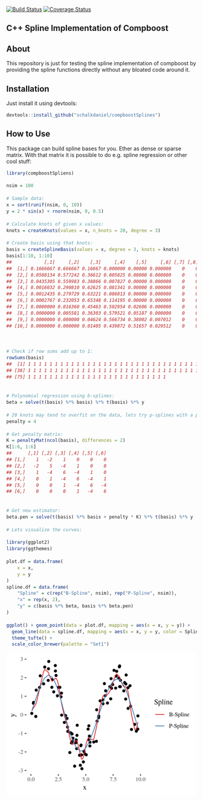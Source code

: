 [![Build Status](https://travis-ci.org/schalkdaniel/compboostSplines.svg?branch=master)](https://travis-ci.org/schalkdaniel/compboostSplines)
[![Coverage Status](https://coveralls.io/repos/github/schalkdaniel/compboostSplines/badge.svg)](https://coveralls.io/github/schalkdaniel/compboostSplines)


## C++ Spline Implementation of Compboost

## About

This repository is just for testing the spline implementation of compboost by providing the spline functions directly without any bloated code around it.

## Installation

Just install it using devtools:
```r
devtools::install_github("schalkdaniel/compboostSplines")
```

## How to Use

This package can build spline bases for you. Ether as dense or sparse matrix. With that matrix it is possible to do e.g. spline regression or other cool stuff:
```r
library(compboostSpliens)

nsim = 100

# Sample data:
x = sort(runif(nsim, 0, 10))
y = 2 * sin(x) + rnorm(nsim, 0, 0.5)

# Calculate knots of given x values:
knots = createKnots(values = x, n_knots = 20, degree = 3)

# Create basis using that knots:
basis = createSplineBasis(values = x, degree = 3, knots = knots)
basis[1:10, 1:10]
##            [,1]     [,2]    [,3]     [,4]    [,5]     [,6] [,7] [,8] [,9] [,10]
##  [1,] 0.1666667 0.666667 0.16667 0.000000 0.00000 0.000000    0    0    0     0
##  [2,] 0.0508134 0.577242 0.36612 0.005825 0.00000 0.000000    0    0    0     0
##  [3,] 0.0435305 0.559983 0.38866 0.007827 0.00000 0.000000    0    0    0     0
##  [4,] 0.0016032 0.290810 0.62625 0.081341 0.00000 0.000000    0    0    0     0
##  [5,] 0.0012435 0.279729 0.63221 0.086813 0.00000 0.000000    0    0    0     0
##  [6,] 0.0002767 0.232053 0.65348 0.114195 0.00000 0.000000    0    0    0     0
##  [7,] 0.0000000 0.016360 0.45463 0.502954 0.02606 0.000000    0    0    0     0
##  [8,] 0.0000000 0.005581 0.36303 0.579521 0.05187 0.000000    0    0    0     0
##  [9,] 0.0000000 0.000000 0.04624 0.566734 0.38002 0.007012    0    0    0     0
## [10,] 0.0000000 0.000000 0.01405 0.439872 0.51657 0.029512    0    0    0     0



# Check if row sums add up to 1:
rowSums(basis)
##  [1] 1 1 1 1 1 1 1 1 1 1 1 1 1 1 1 1 1 1 1 1 1 1 1 1 1 1 1 1 1 1 1 1 1 1 1 1 1
## [38] 1 1 1 1 1 1 1 1 1 1 1 1 1 1 1 1 1 1 1 1 1 1 1 1 1 1 1 1 1 1 1 1 1 1 1 1 1
## [75] 1 1 1 1 1 1 1 1 1 1 1 1 1 1 1 1 1 1 1 1 1 1 1 1 1 1


# Polynomial regression using b-splines:
beta = solve(t(basis) %*% basis) %*% t(basis) %*% y

# 20 knots may tend to overfit on the data, lets try p-splines with a penalty term of 4!
penalty = 4

# Get penalty matrix:
K = penaltyMat(ncol(basis), differences = 2)
K[1:6, 1:6]
##      [,1] [,2] [,3] [,4] [,5] [,6]
## [1,]    1   -2    1    0    0    0
## [2,]   -2    5   -4    1    0    0
## [3,]    1   -4    6   -4    1    0
## [4,]    0    1   -4    6   -4    1
## [5,]    0    0    1   -4    6   -4
## [6,]    0    0    0    1   -4    6


# Get new estimator:
beta.pen = solve(t(basis) %*% basis + penalty * K) %*% t(basis) %*% y

# Lets visualize the curves:

library(ggplot2)
library(ggthemes)

plot.df = data.frame(
	x = x,
	y = y
)
spline.df = data.frame(
	"Spline" = c(rep("B-Spline", nsim), rep("P-Spline", nsim)),
	"x" = rep(x, 2),
	"y" = c(basis %*% beta, basis %*% beta.pen)
)

ggplot() + geom_point(data = plot.df, mapping = aes(x = x, y = y)) +
  geom_line(data = spline.df, mapping = aes(x = x, y = y, color = Spline)) +
  theme_tufte() + 
  scale_color_brewer(palette = "Set1")
```
![Spline Viz](other/spline.png?raw=true)